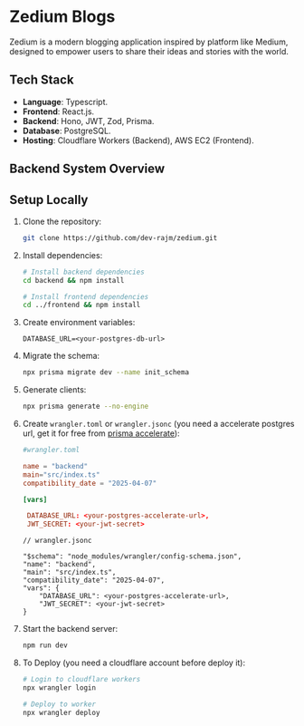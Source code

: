 # Zedium Blogs

Zedium is a modern blogging application inspired by platform like Medium, designed to empower users to share their ideas and stories with the world.

## Tech Stack

- **Language**: Typescript.
- **Frontend**: React.js.
- **Backend**: Hono, JWT, Zod, Prisma.
- **Database**: PostgreSQL.
- **Hosting**: Cloudflare Workers (Backend), AWS EC2 (Frontend).

## Backend System Overview

## Setup Locally

1. Clone the repository:

   ```bash
   git clone https://github.com/dev-rajm/zedium.git
   ```

2. Install dependencies:

   ```bash
   # Install backend dependencies
   cd backend && npm install

   # Install frontend dependencies
   cd ../frontend && npm install
   ```

3. Create environment variables:

   ```env
   DATABASE_URL=<your-postgres-db-url>
   ```

4. Migrate the schema:

   ```bash
   npx prisma migrate dev --name init_schema
   ```

5. Generate clients:

   ```bash
   npx prisma generate --no-engine
   ```

6. Create `wrangler.toml` or `wrangler.jsonc` (you need a accelerate postgres url, get it for free from [prisma accelerate](https://www.prisma.io/data-platform/accelerate)):

   ```toml
   #wrangler.toml

   name = "backend"
   main="src/index.ts"
   compatibility_date = "2025-04-07"

   [vars]

    DATABASE_URL: <your-postgres-accelerate-url>,
    JWT_SECRET: <your-jwt-secret>
   ```

   ```jsonc
   // wrangler.jsonc

   "$schema": "node_modules/wrangler/config-schema.json",
   "name": "backend",
   "main": "src/index.ts",
   "compatibility_date": "2025-04-07",
   "vars": {
       "DATABASE_URL": <your-postgres-accelerate-url>,
       "JWT_SECRET": <your-jwt-secret>
   }

   ```

7. Start the backend server:

   ```bash
   npm run dev
   ```

8. To Deploy (you need a cloudflare account before deploy it):

   ```bash
   # Login to cloudflare workers
   npx wrangler login

   # Deploy to worker
   npx wrangler deploy
   ```
